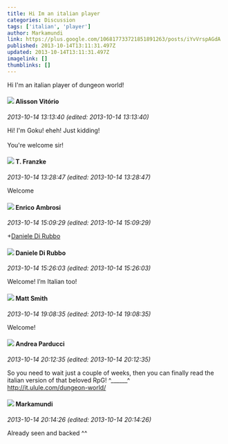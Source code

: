 ```yaml
---
title: Hi Im an italian player
categories: Discussion
tags: ['italian', 'player']
author: Markamundi
link: https://plus.google.com/106817733721851891263/posts/iYvVrspAGdA
published: 2013-10-14T13:11:31.497Z
updated: 2013-10-14T13:11:31.497Z
imagelink: []
thumblinks: []
---
```


Hi I&#39;m an italian player of dungeon world!
<div id='comment z12mxxb43vagzjhbs04cdvtojsjdvtarx4o'>
  <h4><img src='{{site.baseurl}}//images/avatars/115101729330777297840_photo.jpg'> Alisson Vitório</h4>
      <p><cite>2013-10-14 13:13:40 (edited: 2013-10-14 13:13:40)</cite></p>
        <p>Hi! I&#39;m Goku! eheh! Just kidding!<br /><br />You&#39;re welcome sir! </p>
</div>
        

<div id='comment z12mxxb43vagzjhbs04cdvtojsjdvtarx4o'>
  <h4><img src='{{site.baseurl}}//images/avatars/110330901807759406775_photo.jpg'> T. Franzke</h4>
      <p><cite>2013-10-14 13:28:47 (edited: 2013-10-14 13:28:47)</cite></p>
        <p>Welcome</p>
</div>
        

<div id='comment z12mxxb43vagzjhbs04cdvtojsjdvtarx4o'>
  <h4><img src='{{site.baseurl}}//images/avatars/114125416548059574192_photo.jpg'> Enrico Ambrosi</h4>
      <p><cite>2013-10-14 15:09:29 (edited: 2013-10-14 15:09:29)</cite></p>
        <p><span class="proflinkWrapper"><span class="proflinkPrefix">+</span><a class="proflink" href="https://plus.google.com/112507662527787769890" oid="112507662527787769890">Daniele Di Rubbo</a></span></p>
</div>
        

<div id='comment z12mxxb43vagzjhbs04cdvtojsjdvtarx4o'>
  <h4><img src='{{site.baseurl}}//images/avatars/112507662527787769890_photo.jpg'> Daniele Di Rubbo</h4>
      <p><cite>2013-10-14 15:26:03 (edited: 2013-10-14 15:26:03)</cite></p>
        <p>Welcome! I’m Italian too!</p>
</div>
        

<div id='comment z12mxxb43vagzjhbs04cdvtojsjdvtarx4o'>
  <h4><img src='{{site.baseurl}}//images/avatars/114058978089705547111_photo.jpg'> Matt Smith</h4>
      <p><cite>2013-10-14 19:08:35 (edited: 2013-10-14 19:08:35)</cite></p>
        <p>Welcome!</p>
</div>
        

<div id='comment z12mxxb43vagzjhbs04cdvtojsjdvtarx4o'>
  <h4><img src='{{site.baseurl}}//images/avatars/101076298485951808085_photo.jpg'> Andrea Parducci</h4>
      <p><cite>2013-10-14 20:12:35 (edited: 2013-10-14 20:12:35)</cite></p>
        <p>So you need to wait just a couple of weeks, then you can finally read the italian version of that beloved RpG! ^______^<br /><a href="http://it.ulule.com/dungeon-world/" class="ot-anchor">http://it.ulule.com/dungeon-world/</a></p>
</div>
        

<div id='comment z12mxxb43vagzjhbs04cdvtojsjdvtarx4o'>
  <h4><img src='{{site.baseurl}}//images/avatars/106817733721851891263_photo.jpg'> Markamundi</h4>
      <p><cite>2013-10-14 20:14:26 (edited: 2013-10-14 20:14:26)</cite></p>
        <p>Already seen and backed ^^ </p>
</div>
        